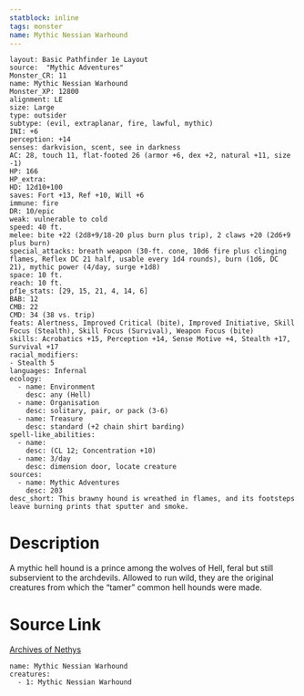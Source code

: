 ```yaml
---
statblock: inline
tags: monster
name: Mythic Nessian Warhound
---
```

```statblock
layout: Basic Pathfinder 1e Layout
source:  "Mythic Adventures"
Monster_CR: 11
name: Mythic Nessian Warhound
Monster_XP: 12800
alignment: LE
size: Large
type: outsider
subtype: (evil, extraplanar, fire, lawful, mythic)
INI: +6
perception: +14
senses: darkvision, scent, see in darkness
AC: 28, touch 11, flat-footed 26 (armor +6, dex +2, natural +11, size -1)
HP: 166
HP_extra: 
HD: 12d10+100
saves: Fort +13, Ref +10, Will +6
immune: fire
DR: 10/epic
weak: vulnerable to cold
speed: 40 ft.
melee: bite +22 (2d8+9/18-20 plus burn plus trip), 2 claws +20 (2d6+9 plus burn)
special_attacks: breath weapon (30-ft. cone, 10d6 fire plus clinging flames, Reflex DC 21 half, usable every 1d4 rounds), burn (1d6, DC 21), mythic power (4/day, surge +1d8)
space: 10 ft.
reach: 10 ft.
pf1e_stats: [29, 15, 21, 4, 14, 6]
BAB: 12
CMB: 22
CMD: 34 (38 vs. trip)
feats: Alertness, Improved Critical (bite), Improved Initiative, Skill Focus (Stealth), Skill Focus (Survival), Weapon Focus (bite)
skills: Acrobatics +15, Perception +14, Sense Motive +4, Stealth +17, Survival +17
racial_modifiers:
- Stealth 5
languages: Infernal
ecology:
  - name: Environment
    desc: any (Hell)
  - name: Organisation
    desc: solitary, pair, or pack (3-6)
  - name: Treasure
    desc: standard (+2 chain shirt barding)
spell-like_abilities:
  - name:
    desc: (CL 12; Concentration +10)
  - name: 3/day
    desc: dimension door, locate creature
sources:
  - name: Mythic Adventures
    desc: 203
desc_short: This brawny hound is wreathed in flames, and its footsteps leave burning prints that sputter and smoke.
```
# Description
A mythic hell hound is a prince among the wolves of Hell, feral but still subservient to the archdevils. Allowed to run wild, they are the original creatures from which the “tamer” common hell hounds were made.
# Source Link
[Archives of Nethys](https://aonprd.com/MythicMonsterDisplay.aspx?ItemName=Nessian%20Warhound)
```encounter-table
name: Mythic Nessian Warhound
creatures:
  - 1: Mythic Nessian Warhound
```
